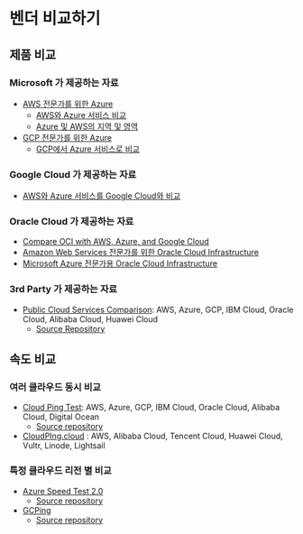 # 벤더 비교하기

## 제품 비교

### Microsoft 가 제공하는 자료

- [AWS 전문가를 위한 Azure](https://docs.microsoft.com/ko-kr/azure/architecture/aws-professional/)
  - [AWS와 Azure 서비스 비교](https://docs.microsoft.com/ko-kr/azure/architecture/aws-professional/services)
  - [Azure 및 AWS의 지역 및 영역](https://docs.microsoft.com/ko-kr/azure/architecture/aws-professional/regions-zones)
- [GCP 전문가를 위한 Azure](https://docs.microsoft.com/ko-kr/azure/architecture/gcp-professional/)
  - [GCP에서 Azure 서비스로 비교](https://docs.microsoft.com/ko-kr/azure/architecture/gcp-professional/services)

### Google Cloud 가 제공하는 자료

- [AWS와 Azure 서비스를 Google Cloud와 비교](https://cloud.google.com/free/docs/aws-azure-gcp-service-comparison)

### Oracle Cloud 가 제공하는 자료

- [Compare OCI with AWS, Azure, and Google Cloud](https://www.oracle.com/cloud/service-comparison/)
- [Amazon Web Services 전문가를 위한 Oracle Cloud Infrastructure](https://docs.oracle.com/ko/solutions/oci-for-aws-professionals/index.html)
- [Microsoft Azure 전문가용 Oracle Cloud Infrastructure](https://docs.oracle.com/ko/solutions/oci-for-azure-professionals/index.html)

### 3rd Party 가 제공하는 자료

- [Public Cloud Services Comparison](https://comparecloud.in): AWS, Azure, GCP, IBM Cloud, Oracle Cloud, Alibaba Cloud, Huawei Cloud
  - [Source Repository](https://github.com/ilyas-it83/CloudComparer/)

## 속도 비교

### 여러 클라우드 동시 비교

- [Cloud Ping Test](https://webping.cloud): AWS, Azure, GCP, IBM Cloud, Oracle Cloud, Alibaba Cloud, Digital Ocean
  - [Source repository](https://github.com/goenning/webping.cloud)
- [CloudPIng.cloud](https://www.cloudping.cloud) : AWS, Alibaba Cloud, Tencent Cloud, Huawei Cloud, Vultr, Linode, Lightsail

### 특정 클라우드 리전 별 비교

- [Azure Speed Test 2.0](https://azurespeedtest.azurewebsites.net)
  - [Source repository](https://github.com/richorama/AzureSpeedTest2)
- [GCPing](https://gcping.com)
  - [Source repository](https://github.com/imjasonh/gcping)
